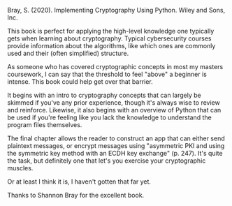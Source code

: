 Bray, S. (2020). Implementing Cryptography Using Python. Wiley and Sons, Inc. 

This book is perfect for applying the high-level knowledge one typically gets
when learning about cryptography. Typical cybersecurity courses provide information
about the algorithms, like which ones are commonly used and their (often simplified)
structure. 

As someone who has covered cryptographic concepts in most my masters coursework,
I can say that the threshold to feel "above" a beginner is intense. This book
could help get over that barrier.

It begins with an intro to cryptography concepts that can largely be skimmed if 
you've any prior experience, though it's always wise to review and reinforce.
Likewise, it also begins with an overview of Python that can be used if you're 
feeling like you lack the knowledge to understand the program files themselves.

The final chapter allows the reader to construct an app that can either send 
plaintext messages, or encrypt messages using "asymmetric PKI and using the 
symmetric key method with an ECDH key exchange" (p. 247). It's quite the task,
but definitely one that let's you exercise your cryptographic muscles. 

Or at least I think it is, I haven't gotten that far yet. 

Thanks to Shannon Bray for the excellent book. 
